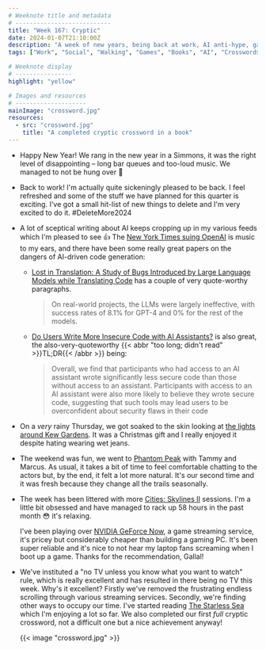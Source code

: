 ```yaml
---
# Weeknote title and metadata
# ---------------------------
title: "Week 167: Cryptic"
date: 2024-01-07T21:10:00Z
description: "A week of new years, being back at work, AI anti-hype, garden walks, being rained on, actors, skylines, a lack of TV, and a complete crossword."
tags: ["Work", "Social", "Walking", "Games", "Books", "AI", "Crosswords"]

# Weeknote display
# ----------------
highlight: "yellow"

# Images and resources
# --------------------
mainImage: "crossword.jpg"
resources:
  - src: "crossword.jpg"
    title: "A completed cryptic crossword in a book"
---
```


  * Happy New Year! We rang in the new year in a Simmons, it was the right level of disappointing – long bar queues and too-loud music. We managed to not be hung over :tada:

  * Back to work! I'm actually quite sickeningly pleased to be back. I feel refreshed and some of the stuff we have planned for this quarter is exciting. I've got a small hit-list of new things to delete and I'm very excited to do it. #DeleteMore2024

  * A lot of sceptical writing about AI keeps cropping up in my various feeds which I'm pleased to see :+1: The [New York Times suing OpenAI](https://www.bbc.co.uk/news/technology-67826601) is music to my ears, and there have been some really great papers on the dangers of AI-driven code generation:

    * [Lost in Translation: A Study of Bugs Introduced by Large Language Models while Translating Code](https://arxiv.org/abs/2308.03109) has a couple of very quote-worthy paragraphs.

      > On real-world projects, the LLMs were largely ineffective, with success rates of 8.1% for GPT-4 and 0% for the rest of the models.

    * [Do Users Write More Insecure Code with AI Assistants?](https://arxiv.org/abs/2211.03622) is also great, the also-very-quoteworthy {{< abbr "too long; didn't read" >}}TL;DR{{< /abbr >}} being:

      > Overall, we find that participants who had access to an AI assistant wrote significantly less secure code than those without access to an assistant. Participants with access to an AI assistant were also more likely to believe they wrote secure code, suggesting that such tools may lead users to be overconfident about security flaws in their code

  * On a _very_ rainy Thursday, we got soaked to the skin looking at [the lights around Kew Gardens](https://www.kew.org/kew-gardens/whats-on/christmas). It was a Christmas gift and I really enjoyed it despite hating wearing wet jeans.

  * The weekend was fun, we went to [Phantom Peak](https://phantompeak.com/) with Tammy and Marcus. As usual, it takes a bit of time to feel comfortable chatting to the actors but, by the end, it felt a lot more natural. It's our second time and it was fresh because they change all the trails seasonally.

  * The week has been littered with more [Cities: Skylines II](https://www.paradoxinteractive.com/games/cities-skylines-ii/about) sessions. I'm a little bit obsessed and have managed to rack up 58 hours in the past month 😳 it's relaxing.

    I've been playing over [NVIDIA GeForce Now](https://www.nvidia.com/en-gb/geforce-now/), a game streaming service, it's pricey but considerably cheaper than building a gaming PC. It's been super reliable and it's nice to not hear my laptop fans screaming when I boot up a game. Thanks for the recommendation, Gallal!

  * We've instituted a "no TV unless you know what you want to watch" rule, which is really excellent and has resulted in there being no TV this week. Why's it excellent? Firstly we've removed the frustrating endless scrolling through various streaming services. Secondly, we're finding other ways to occupy our time. I've started reading [The Starless Sea](https://www.goodreads.com/book/show/43575115-the-starless-sea) which I'm enjoying a lot so far. We also completed our first _full_ cryptic crossword, not a difficult one but a nice achievement anyway!

    {{< image "crossword.jpg" >}}
